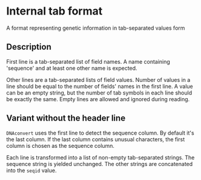 # Internal tab format
A format representing genetic information in tab-separated values form

## Description
First line is a tab-separated list of field names. A name containing 'sequence' and at least one other name is expected.

Other lines are a tab-separated lists of field values.
Number of values in a line should be equal to the number of fields' names in the first line.
A value can be an empty string, but the number of tab symbols in each line should be exactly the same.
Empty lines are allowed and ignored during reading.

## Variant without the header line

`DNAconvert` uses the first line to detect the sequence column. By default it's the last column. 
If the last column contains unusual characters, the first column is chosen as the sequence column.

Each line is transformed into a list of non-empty tab-separated strings. The sequence string is yielded unchanged. The other strings are concatenated into the `seqid` value.

